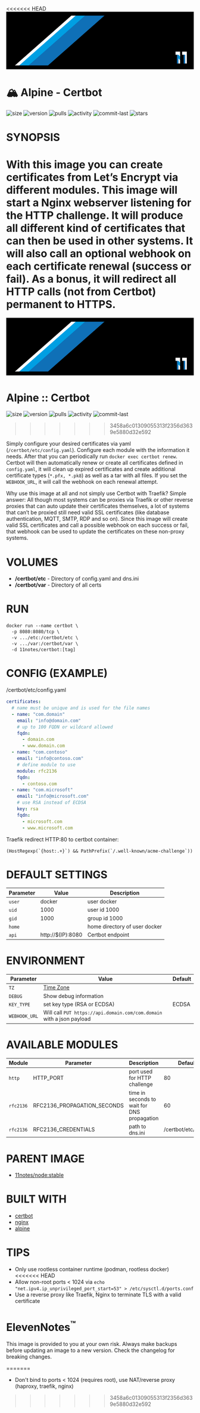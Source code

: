 <<<<<<< HEAD
![Banner](https://github.com/11notes/defaults/blob/main/static/img/banner.png?raw=true)

# 🏔️ Alpine - Certbot
![size](https://img.shields.io/docker/image-size/11notes/certbot/2.7.4?color=0eb305) ![version](https://img.shields.io/docker/v/11notes/certbot/2.7.4?color=eb7a09) ![pulls](https://img.shields.io/docker/pulls/11notes/certbot?color=2b75d6) ![activity](https://img.shields.io/github/commit-activity/m/11notes/docker-certbot?color=c91cb8) ![commit-last](https://img.shields.io/github/last-commit/11notes/docker-certbot?color=c91cb8) ![stars](https://img.shields.io/docker/stars/11notes/certbot?color=e6a50e)

# SYNOPSIS
With this image you can create certificates from Let’s Encrypt via different modules. This image will start a Nginx webserver listening for the HTTP challenge. It will produce all different kind of certificates that can then be used in other systems. It will also call an optional webhook on each certificate renewal (success or fail). As a bonus, it will redirect all HTTP calls (not from Certbot) permanent to HTTPS.
=======
![ElevenNotes](/Banner.png?raw=true)

# Alpine :: Certbot
![size](https://img.shields.io/docker/image-size/11notes/certbot/2.7.4?color=0eb305) ![version](https://img.shields.io/docker/v/11notes/certbot?color=eb7a09) ![pulls](https://img.shields.io/docker/pulls/11notes/certbot?color=2b75d6) ![activity](https://img.shields.io/github/commit-activity/m/11notes/docker-certbot?color=c91cb8) ![commit-last](https://img.shields.io/github/last-commit/11notes/docker-certbot?color=c91cb8)
>>>>>>> 3458a6c01309055313f2356d3639e5880d32e592

Simply configure your desired certificates via yaml (`/certbot/etc/config.yaml`). Configure each module with the information it needs. After that you can periodically run `docker exec certbot renew`. Certbot will then automatically renew or create all certificates defined in `config.yaml`, it will clean up expired certificates and create additional certificate types (`*.pfx, *.pk8`) as well as a tar with all files. If you set the `WEBHOOK_URL`, it will call the webhook on each renewal attempt.

Why use this image at all and not simply use Certbot with Traefik? Simple answer: All though most systems can be proxies via Traefik or other reverse proxies that can auto update their certificates themselves, a lot of systems that can’t be proxied still need valid SSL certificates (like database authentication, MQTT, SMTP, RDP and so on). Since this image will create valid SSL certificates and call a possible webhook on each success or fail, that webhook can be used to update the certificates on these non-proxy systems.

# VOLUMES
* **/certbot/etc** - Directory of config.yaml and dns.ini
* **/certbot/var** - Directory of all certs

# RUN
```shell
docker run --name certbot \
  -p 8080:8080/tcp \
  -v .../etc:/certbot/etc \
  -v .../var:/certbot/var \
  -d 11notes/certbot:[tag]
```

# CONFIG (EXAMPLE)
/certbot/etc/config.yaml
```yaml
certificates:
  # name must be unique and is used for the file names
  - name: "com.domain"
    email: "info@domain.com"
    # up to 100 FQDN or wildcard allowed
    fqdn:
      - domain.com
      - www.domain.com
  - name: "com.contoso"
    email: "info@contoso.com"
    # define module to use
    module: rfc2136
    fqdn:
      - contoso.com
  - name: "com.microsoft"
    email: "info@microsoft.com"
    # use RSA instead of ECDSA
    key: rsa
    fqdn:
      - microsoft.com
      - www.microsoft.com
```

Traefik redirect HTTP:80 to certbot container:
```
(HostRegexp(`{host:.+}`) && PathPrefix(`/.well-known/acme-challenge`))
```

# DEFAULT SETTINGS
| Parameter | Value | Description |
| --- | --- | --- |
| `user` | docker | user docker |
| `uid` | 1000 | user id 1000 |
| `gid` | 1000 | group id 1000 |
| `home` |  | home directory of user docker |
| `api` | http://${IP}:8080 | Certbot endpoint |

# ENVIRONMENT
| Parameter | Value | Default |
| --- | --- | --- |
| `TZ` | [Time Zone](https://en.wikipedia.org/wiki/List_of_tz_database_time_zones) | |
| `DEBUG` | Show debug information | |
| `KEY_TYPE` | set key type (RSA or ECDSA) | ECDSA |
| `WEBHOOK_URL` | Will call `PUT https://api.domain.com/com.domain` with a json payload |  |

# AVAILABLE MODULES
| Module | Parameter | Description | Default |
| --- | --- | --- | --- |
| `http` | HTTP_PORT | port used for HTTP challenge | 80 |
| `rfc2136` | RFC2136_PROPAGATION_SECONDS | time in seconds to wait for DNS propagation | 60 |
| `rfc2136` | RFC2136_CREDENTIALS | path to dns.ini | /certbot/etc/dns.ini |

# PARENT IMAGE
* [11notes/node:stable](https://hub.docker.com/r/11notes/node)

# BUILT WITH
* [certbot](https:/certbot.eff.org)
* [nginx](https://nginx.org)
* [alpine](https://alpinelinux.org)

# TIPS
* Only use rootless container runtime (podman, rootless docker)
<<<<<<< HEAD
* Allow non-root ports < 1024 via `echo "net.ipv4.ip_unprivileged_port_start=53" > /etc/sysctl.d/ports.conf`
* Use a reverse proxy like Traefik, Nginx to terminate TLS with a valid certificate

# ElevenNotes<sup>™️</sup>
This image is provided to you at your own risk. Always make backups before updating an image to a new version. Check the changelog for breaking changes.
    
=======
* Don't bind to ports < 1024 (requires root), use NAT/reverse proxy (haproxy, traefik, nginx)
>>>>>>> 3458a6c01309055313f2356d3639e5880d32e592
